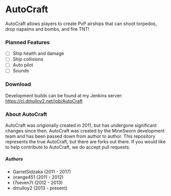 # AutoCraft
AutoCraft allows players to create PvP airships that can shoot torpedos, drop napalms and bombs, and fire TNT!

### Planned Features
- [ ] Ship health and damage
- [ ] Ship collisions
- [ ] Auto pilot
- [ ] Sounds

### Download
Development builds can be found at my Jenkins server: https://ci.dmulloy2.net/job/AutoCraft

### About AutoCraft
AutoCraft was origionally created in 2011, but has undergone significant changes since then. AutoCraft was created by the MineSworn development team and has been passed down from author to author. This repository represents the true AutoCraft, but there are forks out there. If you would like to help contribute to AutoCraft, we do accept pull requests.

##### Authors
* GarretSidzaka (2011 - 2017)
* orange451 (2011 - 2012)
* t7seven7t (2012 - 2013)
* dmulloy2 (2013 - present)